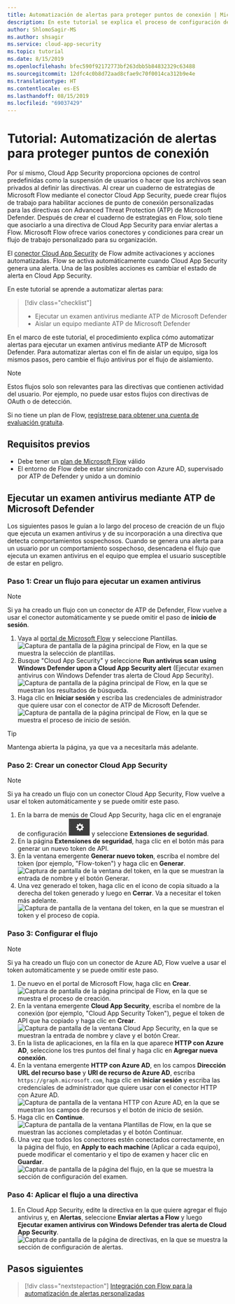 ```yaml
---
title: Automatización de alertas para proteger puntos de conexión | Microsoft Docs
description: En este tutorial se explica el proceso de configuración de alertas de Microsoft Cloud App Security a fin de usar Microsoft Flow para ejecutar acciones de Microsoft Defender.
author: ShlomoSagir-MS
ms.author: shsagir
ms.service: cloud-app-security
ms.topic: tutorial
ms.date: 8/15/2019
ms.openlocfilehash: bfec590f92172773bf263dbb5b84832329c63488
ms.sourcegitcommit: 12dfc4c0b8d72aad8cfae9c70f0014ca312b9e4e
ms.translationtype: HT
ms.contentlocale: es-ES
ms.lasthandoff: 08/15/2019
ms.locfileid: "69037429"
---
```

# <a name="tutorial-automate-alerts-to-protect-endpoints"></a>Tutorial: Automatización de alertas para proteger puntos de conexión

Por sí mismo, Cloud App Security proporciona opciones de control predefinidas como la suspensión de usuarios o hacer que los archivos sean privados al definir las directivas. Al crear un cuaderno de estrategias de Microsoft Flow mediante el conector Cloud App Security, puede crear flujos de trabajo para habilitar acciones de punto de conexión personalizadas para las directivas con Advanced Threat Protection (ATP) de Microsoft Defender. Después de crear el cuaderno de estrategias en Flow, solo tiene que asociarlo a una directiva de Cloud App Security para enviar alertas a Flow. Microsoft Flow ofrece varios conectores y condiciones para crear un flujo de trabajo personalizado para su organización.

El [conector Cloud App Security](https://docs.microsoft.com/connectors/cloudappsecurity/) de Flow admite activaciones y acciones automatizadas. Flow se activa automáticamente cuando Cloud App Security genera una alerta. Una de las posibles acciones es cambiar el estado de alerta en Cloud App Security.

En este tutorial se aprende a automatizar alertas para:

> [!div class="checklist"]
> * Ejecutar un examen antivirus mediante ATP de Microsoft Defender
> * Aislar un equipo mediante ATP de Microsoft Defender

En el marco de este tutorial, el procedimiento explica cómo automatizar alertas para ejecutar un examen antivirus mediante ATP de Microsoft Defender. Para automatizar alertas con el fin de aislar un equipo, siga los mismos pasos, pero cambie el flujo antivirus por el flujo de aislamiento.

> [!NOTE]
> Estos flujos solo son relevantes para las directivas que contienen actividad del usuario. Por ejemplo, no puede usar estos flujos con directivas de OAuth o de detección.

Si no tiene un plan de Flow, [regístrese para obtener una cuenta de evaluación gratuita](https://flow.microsoft.com/pricing).

## <a name="prerequisites"></a>Requisitos previos

* Debe tener un [plan de Microsoft Flow](https://flow.microsoft.com/pricing) válido
* El entorno de Flow debe estar sincronizado con Azure AD, supervisado por ATP de Defender y unido a un dominio

## <a name="run-an-antivirus-scan-using-microsoft-defender-atp"></a>Ejecutar un examen antivirus mediante ATP de Microsoft Defender

Los siguientes pasos le guían a lo largo del proceso de creación de un flujo que ejecuta un examen antivirus y de su incorporación a una directiva que detecta comportamientos sospechosos. Cuando se genera una alerta para un usuario por un comportamiento sospechoso, desencadena el flujo que ejecuta un examen antivirus en el equipo que emplea el usuario susceptible de estar en peligro.

### <a name="step-1-create-a-flow-to-run-an-antivirus-scan"></a>Paso 1: Crear un flujo para ejecutar un examen antivirus

> [!NOTE]
> Si ya ha creado un flujo con un conector de ATP de Defender, Flow vuelve a usar el conector automáticamente y se puede omitir el paso de **inicio de sesión**.

1. Vaya al [portal de Microsoft Flow](https://flow.microsoft.com/) y seleccione Plantillas.
    ![Captura de pantalla de la página principal de Flow, en la que se muestra la selección de plantillas.](media/tutorial-flow-templates.png)
1. Busque "Cloud App Security" y seleccione **Run antivirus scan using Windows Defender upon a Cloud App Security alert** (Ejecutar examen antivirus con Windows Defender tras alerta de Cloud App Security).
    ![Captura de pantalla de la página principal de Flow, en la que se muestran los resultados de búsqueda.](media/tutorial-flow-templates-search.png)
1. Haga clic en **Iniciar sesión** y escriba las credenciales de administrador que quiere usar con el conector de ATP de Microsoft Defender.
    ![Captura de pantalla de la página principal de Flow, en la que se muestra el proceso de inicio de sesión.](media/tutorial-flow-templates-signin.png)

> [!TIP]
> Mantenga abierta la página, ya que va a necesitarla más adelante.

### <a name="step-2-create-a-cloud-app-security-connector"></a>Paso 2: Crear un conector Cloud App Security

> [!NOTE]
> Si ya ha creado un flujo con un conector Cloud App Security, Flow vuelve a usar el token automáticamente y se puede omitir este paso.

1. En la barra de menús de Cloud App Security, haga clic en el engranaje de configuración ![icono de configuración](./media/settings-icon.png "icono de configuración") y seleccione **Extensiones de seguridad**.
1. En la página **Extensiones de seguridad**, haga clic en el botón más para generar un nuevo token de API.
1. En la ventana emergente **Generar nuevo token**, escriba el nombre del token (por ejemplo, "Flow-token") y haga clic en **Generar**.
    ![Captura de pantalla de la ventana del token, en la que se muestran la entrada de nombre y el botón Generar.](media/tutorial-flow-token-generate.png)
1. Una vez generado el token, haga clic en el icono de copia situado a la derecha del token generado y luego en **Cerrar**. Va a necesitar el token más adelante.
    ![Captura de pantalla de la ventana del token, en la que se muestran el token y el proceso de copia.](media/tutorial-flow-token-copy.png)

### <a name="step-3-configure-the-flow"></a>Paso 3: Configurar el flujo

> [!NOTE]
> Si ya ha creado un flujo con un conector de Azure AD, Flow vuelve a usar el token automáticamente y se puede omitir este paso.

1. De nuevo en el portal de Microsoft Flow, haga clic en **Crear**.
    ![Captura de pantalla de la página principal de Flow, en la que se muestra el proceso de creación.](media/tutorial-flow-templates-create.png)
1. En la ventana emergente **Cloud App Security**, escriba el nombre de la conexión (por ejemplo, "Cloud App Security Token"), pegue el token de API que ha copiado y haga clic en **Crear**.
    ![Captura de pantalla de la ventana Cloud App Security, en la que se muestran la entrada de nombre y clave y el botón Crear.](media/tutorial-flow-token-generate.png)
1. En la lista de aplicaciones, en la fila en la que aparece **HTTP con Azure AD**, seleccione los tres puntos del final y haga clic en **Agregar nueva conexión**.
1. En la ventana emergente **HTTP con Azure AD**, en los campos **Dirección URL del recurso base** y **URI de recurso de Azure AD**, escriba `https://graph.microsoft.com`, haga clic en **Iniciar sesión** y escriba las credenciales de administrador que quiere usar con el conector HTTP con Azure AD.
    ![Captura de pantalla de la ventana HTTP con Azure AD, en la que se muestran los campos de recursos y el botón de inicio de sesión.](media/tutorial-flow-templates-azure.png)
1. Haga clic en **Continue**.
    ![Captura de pantalla de la ventana Plantillas de Flow, en la que se muestran las acciones completadas y el botón Continuar.](media/tutorial-flow-templates-continue.png)
1. Una vez que todos los conectores estén conectados correctamente, en la página del flujo, en **Apply to each machine** (Aplicar a cada equipo), puede modificar el comentario y el tipo de examen y hacer clic en **Guardar**.
    ![Captura de pantalla de la página del flujo, en la que se muestra la sección de configuración del examen.](media/tutorial-flow-templates-scan.png)

### <a name="step-4-apply-the-flow-to-a-policy"></a>Paso 4: Aplicar el flujo a una directiva

1. En Cloud App Security, edite la directiva en la que quiere agregar el flujo antivirus y, en **Alertas**, seleccione **Enviar alertas a Flow** y luego **Ejecutar examen antivirus con Windows Defender tras alerta de Cloud App Security**.
    ![Captura de pantalla de la página de directivas, en la que se muestra la sección de configuración de alertas.](media/tutorial-flow-templates-alerts.png)

## <a name="next-steps"></a>Pasos siguientes

> [!div class="nextstepaction"]
[Integración con Flow para la automatización de alertas personalizadas](flow-integration.md)
